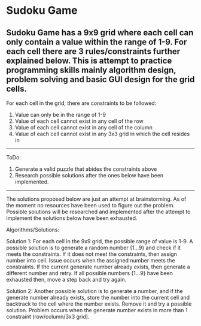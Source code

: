 # Sudoku Game

Sudoku Game has a 9x9 grid where each cell can only contain a value within the range of 1-9. For each cell there are 3 rules/constraints further explained below. This is attempt to practice programming skills mainly algorithm design, problem solving and basic GUI design for the grid cells.
-----------------------------------------------------------------------------------------------------------------------------------------

For each cell in the grid, there are constraints to be followed:

1) Value can only be in the range of 1-9
2) Value of each cell cannot exist in any cell of the row
3) Value of each cell cannot exist in any cell of the column
4) Value of each cell cannot exist in any 3x3 grid in which the cell resides in

------------------------------------------------------------------------------------------------------------------------------------------

ToDo:
1) Generate a valid puzzle that abides the constraints above
2) Research possible solutions after the ones below have been implemented.


------------------------------------------------------------------------------------------------------------------------------------------
The solutions proposed below are just an attempt at brainstorming. As of the moment no resources have been used to figure out the problem.
Possible solutions will be researched and implemented after the attempt to implement the solutions below have been exhausted.

Algorithms/Solutions:

Solution 1:
For each cell in the 9x9 grid, the possible range of value is 1-9.
A possible solution is to generate a random number {1...9} and check if it meets the constraints.
If it does not meet the constraints, then assign number into cell.
Issue occurs when the assigned number meets the constraints. If the current generate number already exists, then generate a different number and retry. If all possible numbers {1...9} have been exhausted then, move a step back and try again.


Solution 2:
Another possible solution is to generate a number, and if the generate number already exists, store the number into the current cell and backtrack to the cell where the number exists. Remove it and try a possible solution.
Problem occurs when the generate number exists in more than 1 constraint (row/column/3x3 grid).

